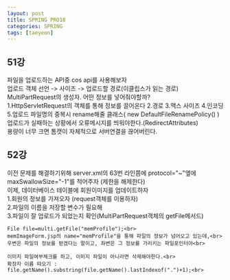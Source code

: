 ```yaml
---
layout: post
title: SPRING PRO18
categories: SPRING
tags: [taeyeon]
---
```


## 51강

파일을 업로드하는 API중 cos api를 사용해보자<br>
업로드 객체 선언 -> 사이즈 -> 업로드할 경로(이클립스가 읽는 경로)<br>
MultiPartRequest의 생성자. 어떤 정보를 넣어줘야할까?<br>
1.HttpServletRequest의 객체를 통해 정보를 끌어온다 2.경로 3.맥스 사이즈 4.인코딩<br>
5.업로드 파일명의 중복시 rename해줄 클래스( new DefaultFileRenamePolicy() )<br>
업로드가 실패하는 상황에서 오류메시지를 띄워야한다.(RedirectAttributes) <br>
용량이 너무 크면 톰캣이 자체적으로 서버연결을 끊어버린다.<br>

## 52강

이전 문제를 해결하기위해 server.xml의 63번 라인쯤에 protocol="~"옆에 <br>
maxSwallowSize="-1"를 적어주자 (제한을 해제한다)<br>
이제, 데이터베이스 테이블에 회원이미지를 업데이트하자<br>
1.회원의 정보를 가져오자 (request객체를 이용하자)<br>
2.파일의 이름을 저장할 변수가 필요해<br>
3.파일이 잘 업로드가 되었는지 확인(MultiPartRequest객체의 getFile메서드)<br>
```
File file=multi.getFile("memProfile");<br>
memImageForm.jsp의 name="memProfile"을 통해 파일의 정보가 넘어오고 있는데,<br>
우변은 파일의 정보를 받겠다는 말이고, 좌변은 그 정보를 가리키는 파일포인터야<br>

이미지 파일여부체크를 하고, 이미지 파일이 아니라면 삭제해야한다.<br>
확장자 이름 따오기 : file.getName().substring(file.getName().lastIndexof(".")+1);<br>








